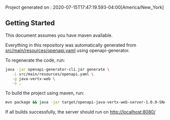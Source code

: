 Project generated on : 2020-07-15T17:47:19.593-04:00[America/New_York]

## Getting Started

This document assumes you have maven available.

Everything in this repository was automatically generated from [src/main/resources/openapi.yaml](./src/main/resources/openapi.yaml) using openapi-generator.

To regenerate the code, run:
```bash
java -jar openapi-generator-cli.jar generate \
   -i src/main/resources/openapi.yaml \
   -g java-vertx-web \
   -o .
```

To build the project using maven, run:
```bash
mvn package && java -jar target/openapi-java-vertx-web-server-1.0.0-SNAPSHOT-fat.jar
```

If all builds successfully, the server should run on [http://localhost:8080/](http://localhost:8080/)
